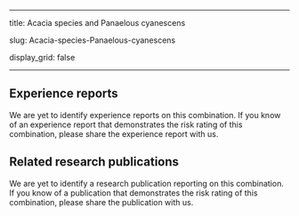 ﻿---

title: Acacia species and Panaelous cyanescens

slug: Acacia-species-Panaelous-cyanescens

display\_grid: false

---

## Experience reports

We are yet to identify experience reports on this combination. If you know of an experience report that demonstrates the risk rating of this combination, please share the experience report with us.

## Related research publications

We are yet to identify a research publication reporting on this combination. If you know of a publication that demonstrates the risk rating of this combination, please share the publication with us.



